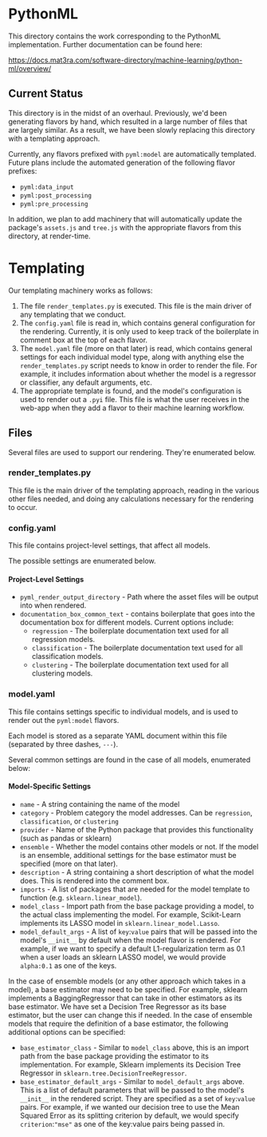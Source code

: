 # PythonML

This directory contains the work corresponding to the PythonML implementation. Further documentation can be found here:

https://docs.mat3ra.com/software-directory/machine-learning/python-ml/overview/

## Current Status

This directory is in the midst of an overhaul. Previously, we'd been generating flavors by hand, which resulted in a
large number of files that are largely similar. As a result, we have been slowly replacing this directory with a
templating approach. 

Currently, any flavors prefixed with `pyml:model` are automatically templated. Future plans include the automated
generation of the following flavor prefixes:
- `pyml:data_input`
- `pyml:post_processing`
- `pyml:pre_processing`

In addition, we plan to add machinery that will automatically update the package's `assets.js` and `tree.js` with
the appropriate flavors from this directory, at render-time.

# Templating

Our templating machinery works as follows:

1. The file `render_templates.py` is executed. This file is the main driver of any templating that we conduct.
2. The `config.yaml` file is read in, which contains general configuration for the rendering. Currently, it is only used
    to keep track of the boilerplate in comment box at the top of each flavor.
3. The `model.yaml` file (more on that later) is read, which contains general settings for each individual model type,
    along with anything else the `render_templates.py` script needs to know in order to render the file. For example,
    it includes information about whether the model is a regressor or classifier, any default arguments, etc.
4. The appropriate template is found, and the model's configuration is used to render out a `.pyi` file. This file is
    what the user receives in the web-app when they add a flavor to their machine learning workflow.


## Files

Several files are used to support our rendering. They're enumerated below.

### render_templates.py
This file is the main driver of the templating approach, reading in the various other files needed, and doing any
calculations necessary for the rendering to occur.

### config.yaml
This file contains project-level settings, that affect all models.

The possible settings are enumerated below.

#### Project-Level Settings
- `pyml_render_output_directory` - Path where the asset files will be output into when rendered.
- `documentation_box_common_text` - contains boilerplate that goes into the documentation box for different models.
    Current options include:
  - `regression` - The boilerplate documentation text used for all regression models.
  - `classification` - The boilerplate documentation text used for all classification models.
  - `clustering` - The boilerplate documentation text used for all clustering models.

### model.yaml

This file contains settings specific to individual models, and is used to render out the `pyml:model` flavors. 

Each model is stored as a separate YAML document within this file (separated by three dashes, `---`).

Several common settings are found in the case of all models, enumerated below:

#### Model-Specific Settings

- `name` - A string containing the name of the model
- `category` - Problem category the model addresses. Can be `regression`, `classification`, or `clustering`
- `provider` - Name of the Python package that provides this functionality (such as pandas or sklearn)
- `ensemble` - Whether the model contains other models or not. If the model is an ensemble, additional settings for the
                base estimator must be specified (more on that later).
- `description` - A string containing a short description of what the model does. This is rendered into the comment box.
- `imports` - A list of packages that are needed for the model template to function (e.g. `sklearn.linear_model`).
- `model_class` - Import path from the base package providing a model, to the actual class implementing the model. For
                    example, Scikit-Learn implements its LASSO model in `sklearn.linear_model.Lasso`.
- `model_default_args` - A list of `key`:`value` pairs that will be passed into the model's `__init__` by default when
                        the model flavor is rendered. For example, if we want to specify a default L1-regularization
                        term as 0.1 when a user loads an sklearn LASSO model, we would provide `alpha:0.1` as one of
                        the keys.

In the case of ensemble models (or any other approach which takes in a model), a base estimator may need to be
specified. For example, sklearn implements a BaggingRegressor that can take in other estimators as its base estimator.
We have set a Decision Tree Regressor as its base estimator, but the user can change this if needed. In the case of
ensemble models that require the definition of a base estimator, the following additional options can be specified:

- `base_estimator_class` - Similar to `model_class` above, this is an import path from the base package providing
                            the estimator to its implementation. For example, Sklearn implements its Decision Tree
                            Regressor in `sklearn.tree.DecisionTreeRegressor`.
- `base_estimator_default_args` - Similar to `model_default_args` above. This is a list of default parameters that will
                                    be passed to the model's `__init__` in the rendered script. They are specified as a
                                    set of `key`:`value` pairs. For example, if we wanted our decision tree to use the
                                    Mean Squared Error as its splitting criterion by default, we would specify
                                    `criterion`:`"mse"` as one of the key:value pairs being passed in.
